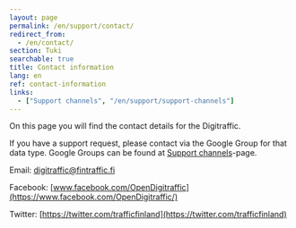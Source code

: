 ```yaml
---
layout: page
permalink: /en/support/contact/
redirect_from:
  - /en/contact/
section: Tuki
searchable: true
title: Contact information
lang: en
ref: contact-information
links:
  - ["Support channels", "/en/support/support-channels"]
---
```


On this page you will find the contact details for the Digitraffic.

If you have a support request, please contact via the Google Group for that data type. Google Groups can be found at [Support channels](/en/support/support-channels)-page.

Email: digitraffic@fintraffic.fi

Facebook: [www.facebook.com/OpenDigitraffic](https://www.facebook.com/OpenDigitraffic/)

Twitter: [https://twitter.com/trafficfinland](https://twitter.com/trafficfinland)

